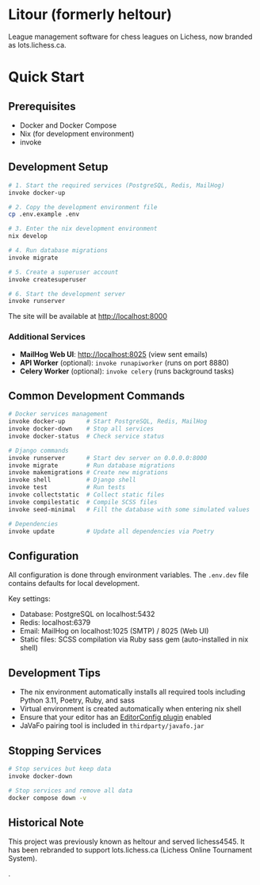 # Litour (formerly heltour)

League management software for chess leagues on Lichess, now branded as lots.lichess.ca.

# Quick Start

## Prerequisites

- Docker and Docker Compose
- Nix (for development environment)
- invoke

## Development Setup

```bash
# 1. Start the required services (PostgreSQL, Redis, MailHog)
invoke docker-up

# 2. Copy the development environment file
cp .env.example .env

# 3. Enter the nix development environment
nix develop

# 4. Run database migrations
invoke migrate

# 5. Create a superuser account
invoke createsuperuser

# 6. Start the development server
invoke runserver
```

The site will be available at <http://localhost:8000>

### Additional Services

- **MailHog Web UI**: <http://localhost:8025> (view sent emails)
- **API Worker** (optional): `invoke runapiworker` (runs on port 8880)
- **Celery Worker** (optional): `invoke celery` (runs background tasks)

## Common Development Commands

```bash
# Docker services management
invoke docker-up      # Start PostgreSQL, Redis, MailHog
invoke docker-down    # Stop all services
invoke docker-status  # Check service status

# Django commands
invoke runserver      # Start dev server on 0.0.0.0:8000
invoke migrate        # Run database migrations
invoke makemigrations # Create new migrations
invoke shell          # Django shell
invoke test           # Run tests
invoke collectstatic  # Collect static files
invoke compilestatic  # Compile SCSS files
invoke seed-minimal   # Fill the database with some simulated values

# Dependencies
invoke update         # Update all dependencies via Poetry
```

## Configuration

All configuration is done through environment variables. The `.env.dev` file contains defaults for local development.

Key settings:

- Database: PostgreSQL on localhost:5432
- Redis: localhost:6379
- Email: MailHog on localhost:1025 (SMTP) / 8025 (Web UI)
- Static files: SCSS compilation via Ruby sass gem (auto-installed in nix shell)

## Development Tips

- The nix environment automatically installs all required tools including Python 3.11, Poetry, Ruby, and sass
- Virtual environment is created automatically when entering nix shell
- Ensure that your editor has an [EditorConfig plugin](https://editorconfig.org/#download) enabled
- JaVaFo pairing tool is included in `thirdparty/javafo.jar`

## Stopping Services

```bash
# Stop services but keep data
invoke docker-down

# Stop services and remove all data
docker compose down -v
```

## Historical Note

This project was previously known as heltour and served lichess4545. It has been rebranded to support lots.lichess.ca (Lichess Online Tournament System).

.
